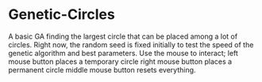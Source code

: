 # Genetic-Circles
A basic GA finding the largest circle that can be placed among a lot of circles.
Right now, the random seed is fixed initially to test the speed of the genetic algorithm and best parameters. Use the mouse to interact; left mouse button places a temporary circle
right mouse button places a permanent circle
middle mouse button resets everything.
